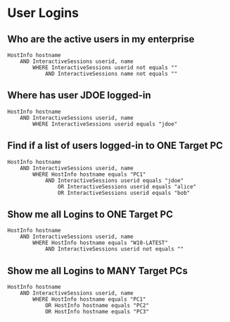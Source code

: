 # User Logins

## **Who are the active users in my enterprise**

```
HostInfo hostname
    AND InteractiveSessions userid, name
        WHERE InteractiveSessions userid not equals ""
            AND InteractiveSessions name not equals ""
```

## **Where has user JDOE logged-in**

```
HostInfo hostname
    AND InteractiveSessions userid, name
        WHERE InteractiveSessions userid equals "jdoe"
```

## **Find if a list of users logged-in to ONE Target PC**

```
HostInfo hostname
    AND InteractiveSessions userid, name
        WHERE HostInfo hostname equals "PC1"
            AND InteractiveSessions userid equals "jdoe"
                OR InteractiveSessions userid equals "alice" 
                OR InteractiveSessions userid equals "bob" 
```

## **Show me all Logins to ONE Target PC**

```
HostInfo hostname
    AND InteractiveSessions userid, name
        WHERE HostInfo hostname equals "W10-LATEST"
            AND InteractiveSessions userid not equals ""
```


## **Show me all Logins to MANY Target PCs**

```
HostInfo hostname
    AND InteractiveSessions userid, name
        WHERE HostInfo hostname equals "PC1"
            OR HostInfo hostname equals "PC2"
            OR HostInfo hostname equals "PC3"
```